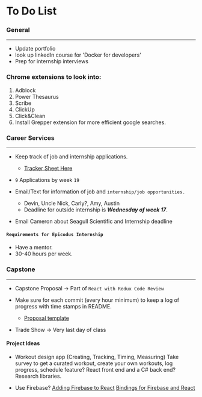 # To Do List

### General
-----------
* Update portfolio
* look up linkedIn course for 'Docker for developers'
* Prep for internship interviews

### Chrome extensions to look into:
1. Adblock
2. Power Thesaurus
3. Scribe
4. ClickUp
5. Click&Clean
6. Install Grepper extension for more efficient google searches.


### Career Services
------------------

* Keep track of job and internship applications.
  * [Tracker Sheet Here](https://docs.google.com/spreadsheets/d/1uEuSp90gT-7ShAjlSyf4zHQPC7piXnYIlIRACCxsReY/edit#gid=0)
  
* `9` Applications by week `19`
  
* Email/Text for information of job and `internship/job opportunities.`
  * Devin, Uncle Nick, Carly?, Amy, Austin
  * Deadline for outside internship is **_Wednesday of week 17_**.
* Email Cameron about Seagull Scientific and Internship deadline 

#### `Requirements for Epicodus Internship`
* Have a mentor.
* 30-40 hours per week. 

### Capstone
-------------

* Capstone Proposal &rarr; Part of `React with Redux Code Review`
* Make sure for each commit (every hour minimum) to keep a log of progress with time stamps in README.
  
  * [Proposal template](https://www.learnhowtoprogram.com/react/react-fundamentals/independent-capstone-project-sign-up-and-proposal)

* Trade Show &rarr; Very last day of class

#### Project Ideas

* Workout design app (Creating, Tracking, Timing, Measuring)
Take survey to get a curated workout, create your own workouts, log progress, schedule feature?
React front end and a C# back end? Research libraries.

* Use Firebase? [Adding Firebase to React](https://www.learnhowtoprogram.com/react/react-with-nosql/adding-firebase-to-react)
[Bindings for Firebase and React](https://github.com/FirebaseExtended/reactfire)




